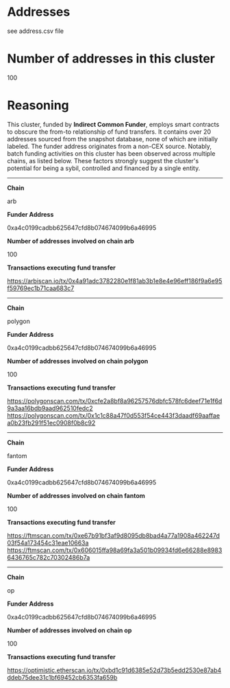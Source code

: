 # Addresses

see address.csv file

# Number of addresses in this cluster

100

# Reasoning

This cluster, funded by **Indirect Common Funder**, employs smart contracts to obscure the from-to relationship of fund transfers. It contains over 20 addresses sourced from the snapshot database, none of which are initially labeled. The funder address originates from a non-CEX source. Notably, batch funding activities on this cluster has been observed across multiple chains, as listed below. These factors strongly suggest the cluster's potential for being a sybil, controlled and financed by a single entity.


---

**Chain**

arb

**Funder Address**

0xa4c0199cadbb625647cfd8b074674099b6a46995

**Number of addresses involved on chain arb**

100

**Transactions executing fund transfer**

https://arbiscan.io/tx/0x4a91adc3782280e1f81ab3b1e8e4e96eff186f9a6e95f59769ec1b71caa683c7


---

**Chain**

polygon

**Funder Address**

0xa4c0199cadbb625647cfd8b074674099b6a46995

**Number of addresses involved on chain polygon**

100

**Transactions executing fund transfer**

https://polygonscan.com/tx/0xcfe2a8bf8a96257576dbfc578fc6deef71e1f6d9a3aa16bdb9aad962510fedc2
https://polygonscan.com/tx/0x1c1c88a47f0d553f54ce443f3daadf69aaffaea0b23fb291f51ec0908f0b8c92


---

**Chain**

fantom

**Funder Address**

0xa4c0199cadbb625647cfd8b074674099b6a46995

**Number of addresses involved on chain fantom**

100

**Transactions executing fund transfer**

https://ftmscan.com/tx/0xe67b91bf3af9d8095db8bad4a77a1908a462247d03f54a173454c31eae10663a
https://ftmscan.com/tx/0x606015ffa98a69fa3a501b09934fd6e66288e89836436765c782c70302486b7a


---

**Chain**

op

**Funder Address**

0xa4c0199cadbb625647cfd8b074674099b6a46995

**Number of addresses involved on chain op**

100

**Transactions executing fund transfer**

https://optimistic.etherscan.io/tx/0xbd1c91d6385e52d73b5edd2530e87ab4ddeb75dee31c1bf69452cb6353fa659b

